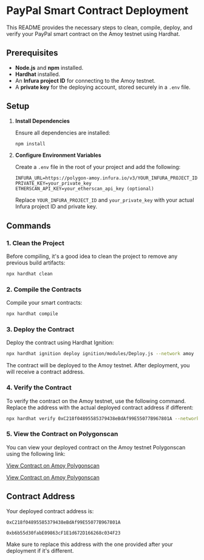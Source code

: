 # PayPal Smart Contract Deployment

This README provides the necessary steps to clean, compile, deploy, and verify your PayPal smart contract on the Amoy testnet using Hardhat.

## Prerequisites

- **Node.js** and **npm** installed.
- **Hardhat** installed.
- An **Infura project ID** for connecting to the Amoy testnet.
- A **private key** for the deploying account, stored securely in a `.env` file.

## Setup

1. **Install Dependencies**

   Ensure all dependencies are installed:

   ```bash
   npm install
   ```

2. **Configure Environment Variables**

   Create a `.env` file in the root of your project and add the following:

   ```plaintext
   INFURA_URL=https://polygon-amoy.infura.io/v3/YOUR_INFURA_PROJECT_ID
   PRIVATE_KEY=your_private_key
   ETHERSCAN_API_KEY=your_etherscan_api_key (optional)
   ```

   Replace `YOUR_INFURA_PROJECT_ID` and `your_private_key` with your actual Infura project ID and private key.

## Commands

### 1. Clean the Project

Before compiling, it's a good idea to clean the project to remove any previous build artifacts:

```bash
npx hardhat clean
```

### 2. Compile the Contracts

Compile your smart contracts:

```bash
npx hardhat compile
```

### 3. Deploy the Contract

Deploy the contract using Hardhat Ignition:

```bash
npx hardhat ignition deploy ignition/modules/Deploy.js --network amoy
```

The contract will be deployed to the Amoy testnet. After deployment, you will receive a contract address.

### 4. Verify the Contract

To verify the contract on the Amoy testnet, use the following command. Replace the address with the actual deployed contract address if different:

```bash
npx hardhat verify 0xC218f04895585379438eBdAf99E55077B967801A --network amoy
```

### 5. View the Contract on Polygonscan

You can view your deployed contract on the Amoy testnet Polygonscan using the following link:

[View Contract on Amoy Polygonscan](https://amoy.polygonscan.com/address/0xC218f04895585379438eBdAf99E55077B967801A#code)

[View Contract on Amoy Polygonscan](https://amoy.polygonscan.com/address/0xb6b55d30fabE09863cF1E1d672D166268c034F23#code)

## Contract Address

Your deployed contract address is:

```plaintext
0xC218f04895585379438eBdAf99E55077B967801A
```

```plaintext
0xb6b55d30fabE09863cF1E1d672D166268c034F23
```

Make sure to replace this address with the one provided after your deployment if it's different.
